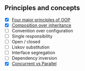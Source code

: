 ## Principles and concepts
- [x] [Four major principles of OOP](https://github.com/khandz/til/blob/master/programming/principles_and_concepts/four_major_principles_of_oop.md)
- [x] [Composition over inheritance](https://github.com/khandz/til/blob/master/programming/principles_and_concepts/composition_over_inheritance.md)
- [ ] Convention over configuration
- [ ] Single responsibility
- [ ] Open / closed
- [ ] Liskov substitution
- [ ] Interface segregation
- [ ] Dependency inversion
- [x] [Concurrent vs Parallel](https://github.com/khandz/til/blob/master/programming/principles_and_concepts/concurrent_vs_parallel.md)
